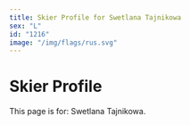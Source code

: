 ```yaml
---
title: Skier Profile for Swetlana Tajnikowa
sex: "L"
id: "1216"
image: "/img/flags/rus.svg" 
---
```


# Skier Profile

This page is for: Swetlana Tajnikowa.
    